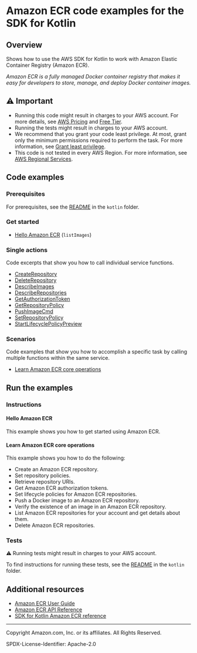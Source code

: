 # Amazon ECR code examples for the SDK for Kotlin

## Overview

Shows how to use the AWS SDK for Kotlin to work with Amazon Elastic Container Registry (Amazon ECR).

<!--custom.overview.start-->
<!--custom.overview.end-->

_Amazon ECR is a fully managed Docker container registry that makes it easy for developers to store, manage, and deploy Docker container images._

## ⚠ Important

* Running this code might result in charges to your AWS account. For more details, see [AWS Pricing](https://aws.amazon.com/pricing/) and [Free Tier](https://aws.amazon.com/free/).
* Running the tests might result in charges to your AWS account.
* We recommend that you grant your code least privilege. At most, grant only the minimum permissions required to perform the task. For more information, see [Grant least privilege](https://docs.aws.amazon.com/IAM/latest/UserGuide/best-practices.html#grant-least-privilege).
* This code is not tested in every AWS Region. For more information, see [AWS Regional Services](https://aws.amazon.com/about-aws/global-infrastructure/regional-product-services).

<!--custom.important.start-->
<!--custom.important.end-->

## Code examples

### Prerequisites

For prerequisites, see the [README](../../README.md#Prerequisites) in the `kotlin` folder.


<!--custom.prerequisites.start-->
<!--custom.prerequisites.end-->

### Get started

- [Hello Amazon ECR](src/main/kotlin/com/example/ecr/HelloECR.kt#L6) (`listImages`)


### Single actions

Code excerpts that show you how to call individual service functions.

- [CreateRepository](src/main/kotlin/com/example/ecr/scenario/ECRActions.kt#L197)
- [DeleteRepository](src/main/kotlin/com/example/ecr/scenario/ECRActions.kt#L335)
- [DescribeImages](src/main/kotlin/com/example/ecr/scenario/ECRActions.kt#L299)
- [DescribeRepositories](src/main/kotlin/com/example/ecr/scenario/ECRActions.kt#L86)
- [GetAuthorizationToken](src/main/kotlin/com/example/ecr/scenario/ECRActions.kt#L113)
- [GetRepositoryPolicy](src/main/kotlin/com/example/ecr/scenario/ECRActions.kt#L132)
- [PushImageCmd](src/main/kotlin/com/example/ecr/scenario/ECRActions.kt#L250)
- [SetRepositoryPolicy](src/main/kotlin/com/example/ecr/scenario/ECRActions.kt#L155)
- [StartLifecyclePolicyPreview](src/main/kotlin/com/example/ecr/scenario/ECRActions.kt#L299)

### Scenarios

Code examples that show you how to accomplish a specific task by calling multiple
functions within the same service.

- [Learn Amazon ECR core operations](src/main/kotlin/com/example/ecr/scenario/ECRScenario.kt)


<!--custom.examples.start-->
<!--custom.examples.end-->

## Run the examples

### Instructions


<!--custom.instructions.start-->
<!--custom.instructions.end-->

#### Hello Amazon ECR

This example shows you how to get started using Amazon ECR.



#### Learn Amazon ECR core operations

This example shows you how to do the following:

- Create an Amazon ECR repository.
- Set repository policies.
- Retrieve repository URIs.
- Get Amazon ECR authorization tokens.
- Set lifecycle policies for Amazon ECR repositories.
- Push a Docker image to an Amazon ECR repository.
- Verify the existence of an image in an Amazon ECR repository.
- List Amazon ECR repositories for your account and get details about them.
- Delete Amazon ECR repositories.

<!--custom.scenario_prereqs.ecr_Scenario_RepositoryManagement.start-->
<!--custom.scenario_prereqs.ecr_Scenario_RepositoryManagement.end-->


<!--custom.scenarios.ecr_Scenario_RepositoryManagement.start-->
<!--custom.scenarios.ecr_Scenario_RepositoryManagement.end-->

### Tests

⚠ Running tests might result in charges to your AWS account.


To find instructions for running these tests, see the [README](../../README.md#Tests)
in the `kotlin` folder.



<!--custom.tests.start-->
<!--custom.tests.end-->

## Additional resources

- [Amazon ECR User Guide](https://docs.aws.amazon.com/AmazonECR/latest/userguide/what-is-ecr.html)
- [Amazon ECR API Reference](https://docs.aws.amazon.com/AmazonECR/latest/APIReference/Welcome.html)
- [SDK for Kotlin Amazon ECR reference](https://sdk.amazonaws.com/kotlin/api/latest/iot/index.html)

<!--custom.resources.start-->
<!--custom.resources.end-->

---

Copyright Amazon.com, Inc. or its affiliates. All Rights Reserved.

SPDX-License-Identifier: Apache-2.0